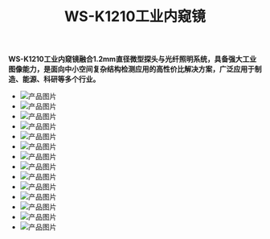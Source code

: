 ﻿---
title: "WS-K1210工业内窥镜"
summary: 1.2mm直径探头搭载工业级光学系统，适用于中小型空间检测任务
primary_category: "电子内窥镜"
secondary_category: "工业视频内窥镜"
model: "WS-K1210"
series: "K系列"
supplier: "深圳市微视光电科技有限公司"
published: 2025-01-01T12:00:00+08:00
gallery:
  - image: "/images/products/K-series/K-main.jpg"
    alt: "主图"
    is_main: true
  - image: "/images/products/K-series/K-1.jpg"
    alt: "工业内窥镜副图1"
  - image: "/images/products/K-series/K-2.jpg"
    alt: "工业内窥镜副图2"
  - image: "/images/products/K-series/KX-6.jpg"
    alt: "工业内窥镜副图3"
  - image: "/images/products/K-series/KX-7.jpg"
    alt: "工业内窥镜副图4"
parameters:
  - name: "主机屏幕"
    value: "6英寸"
  - name: "待机时长"
    value: "8小时"
  - name: "探头直径"
    value: "1.2mm"
  - name: "像素"
    value: "16万"
  - name: "景深"
    value: "5mm~80mm"
  - name: "视场角"
    value: "120度"
  - name: "视向"
    value: "直视"
  - name: "光源"
    value: "光纤光源"
  - name: "导向"
    value: "无导向"
  - name: "管线材质"
    value: "合金弹簧软管"
  - name: "防护等级"
    value: "IP67"
  - name: "工作温度"
    value: "-20~70"
application_scenarios: |
  ## 微型空间与复杂结构检测利器

  ### 精密制造设备检修
  - 小型仪器组件裂纹与磨损可视化
  - 检测模具通道与微型齿轮组
  - 适配高密度结构的清晰图像获取

  ![精密制造检测](/images/application/electric-1.jpg)

  ### 航空与电力维护领域
  - 航空接插件与电缆布线检查
  - 动力系统内部结构查看
  - 发电机及开关设备探测

  ![航空检测](/images/application/air-1.jpg)

  ### 医疗研发与非破坏性检测
  - 医疗器械原型结构查看
  - 实验设备封闭腔体观察
  - 精细结构的无损排查

  ![医疗设备检测](/images/application/pipe-1.jpg)

  ### 核心优势
  - 小直径1.2mm，突破常规检测盲区
  - 高清成像系统，图像细节丰富
  - 工业级抗干扰结构，适应多种环境
  - 结构紧凑，操控灵活
data_download:
  - file_title: "技术参数文档"
    file_path: "/uploads/products/1750727651704_HJææ¯åæ°.pdf"
related_products:
  - "product-93430电子内窥镜-2792"
  - "product-93430电子内窥镜-2800"
  - "sample-product-3"
---

**WS-K1210工业内窥镜融合1.2mm直径微型探头与光纤照明系统，具备强大工业图像能力，是面向中小空间复杂结构检测应用的高性价比解决方案，广泛应用于制造、能源、科研等多个行业。**

- ![产品图片](/images/products/K-series/KX-1.jpg)
- ![产品图片](/images/products/K-series/KX-2.jpg)
- ![产品图片](/images/products/K-series/KX-3.jpg)
- ![产品图片](/images/products/K-series/KX-4.jpg)
- ![产品图片](/images/products/K-series/KX-5.jpg)
- ![产品图片](/images/products/K-series/KX-6.jpg)
- ![产品图片](/images/products/K-series/KX-7.jpg)
- ![产品图片](/images/products/K-series/KX-8.jpg)
- ![产品图片](/images/products/K-series/KX-9.jpg)
- ![产品图片](/images/products/K-series/KX-10.jpg)
- ![产品图片](/images/products/K-series/KX-11.jpg)
- ![产品图片](/images/products/K-series/KX-12.jpg)
- ![产品图片](/images/products/K-series/KX-13.jpg)
- ![产品图片](/images/products/K-series/KX-14.jpg)
